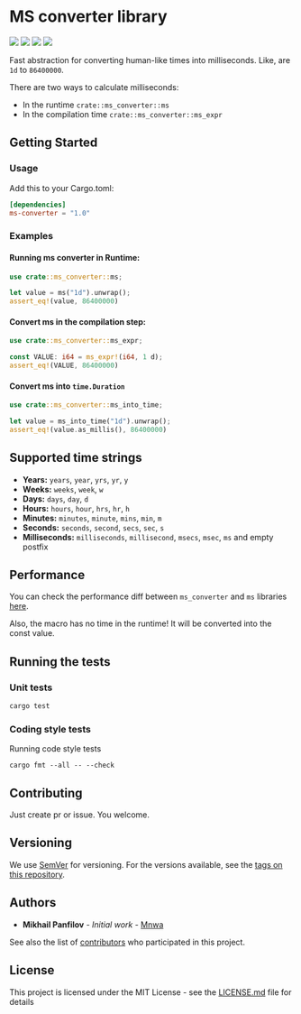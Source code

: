 # MS converter library
[![](https://docs.rs/ms-converter/badge.svg)](https://docs.rs/ms-converter/)
[![](https://github.com/Mnwa/ms/workflows/build/badge.svg?branch=master)](https://github.com/Mnwa/ms/actions?query=workflow%3Abuild)
[![](https://img.shields.io/crates/v/ms-converter.svg)](https://crates.io/crates/ms-converter)
[![](https://img.shields.io/crates/d/ms-converter.svg)](https://crates.io/crates/ms-converter)

Fast abstraction for converting human-like times into milliseconds.
Like, are `1d` to `86400000`.

There are two ways to calculate milliseconds:
* In the runtime `crate::ms_converter::ms`
* In the compilation time `crate::ms_converter::ms_expr`

## Getting Started

### Usage
Add this to your Cargo.toml:

```toml
[dependencies]
ms-converter = "1.0"
```

### Examples

#### Running ms converter in Runtime:
```rust
use crate::ms_converter::ms;

let value = ms("1d").unwrap();
assert_eq!(value, 86400000)
```

#### Convert ms in the compilation step:
```rust
use crate::ms_converter::ms_expr;

const VALUE: i64 = ms_expr!(i64, 1 d);
assert_eq!(VALUE, 86400000)
```

#### Convert ms into `time.Duration`
```rust
use crate::ms_converter::ms_into_time;

let value = ms_into_time("1d").unwrap();
assert_eq!(value.as_millis(), 86400000)
```

## Supported time strings
* **Years:** `years`, `year`, `yrs`, `yr`, `y`
* **Weeks:** `weeks`, `week`, `w`
* **Days:** `days`, `day`, `d`
* **Hours:** `hours`, `hour`, `hrs`, `hr`, `h`
* **Minutes:** `minutes`, `minute`, `mins`, `min`, `m`
* **Seconds:** `seconds`, `second`, `secs`, `sec`, `s`
* **Milliseconds:** `milliseconds`, `millisecond`, `msecs`, `msec`, `ms` and empty postfix

## Performance
You can check the performance diff between `ms_converter` and `ms` libraries [here](Benchmark.md).

Also, the macro has no time in the runtime! It will be converted into the const value.

## Running the tests

### Unit tests

```bash
cargo test
```

### Coding style tests

Running code style tests

```
cargo fmt --all -- --check
```

## Contributing

Just create pr or issue. You welcome.

## Versioning

We use [SemVer](http://semver.org/) for versioning. For the versions available, see the [tags on this repository](https://github.com/Mnwa/ms/tags). 

## Authors

* **Mikhail Panfilov** - *Initial work* - [Mnwa](https://github.com/Mnwa)

See also the list of [contributors](https://github.com/Mnwa/ms/contributors) who participated in this project.

## License

This project is licensed under the MIT License - see the [LICENSE.md](LICENSE.md) file for details
